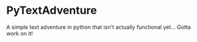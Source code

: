 # PyTextAdventure
A simple text adventure in python that isn't actually functional yet... Gotta work on it!
